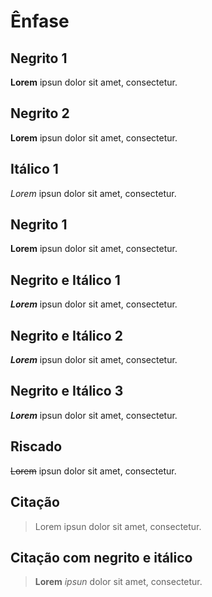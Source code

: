 # Ênfase

## Negrito 1

**Lorem** ipsun dolor sit amet, consectetur.

## Negrito 2

__Lorem__ ipsun dolor sit amet, consectetur.

## Itálico 1

*Lorem* ipsun dolor sit amet, consectetur.
## Negrito 1

**Lorem** ipsun dolor sit amet, consectetur.

## Negrito e Itálico 1

__*Lorem*__ ipsun dolor sit amet, consectetur.

## Negrito e Itálico 2

**_Lorem_** ipsun dolor sit amet, consectetur.

## Negrito e Itálico 3

***Lorem*** ipsun dolor sit amet, consectetur.

## Riscado

~~Lorem~~ ipsun dolor sit amet, consectetur.

## Citação

> Lorem ipsun dolor sit amet, consectetur.

## Citação com negrito e itálico

> **Lorem** _ipsun_ dolor sit amet, consectetur.